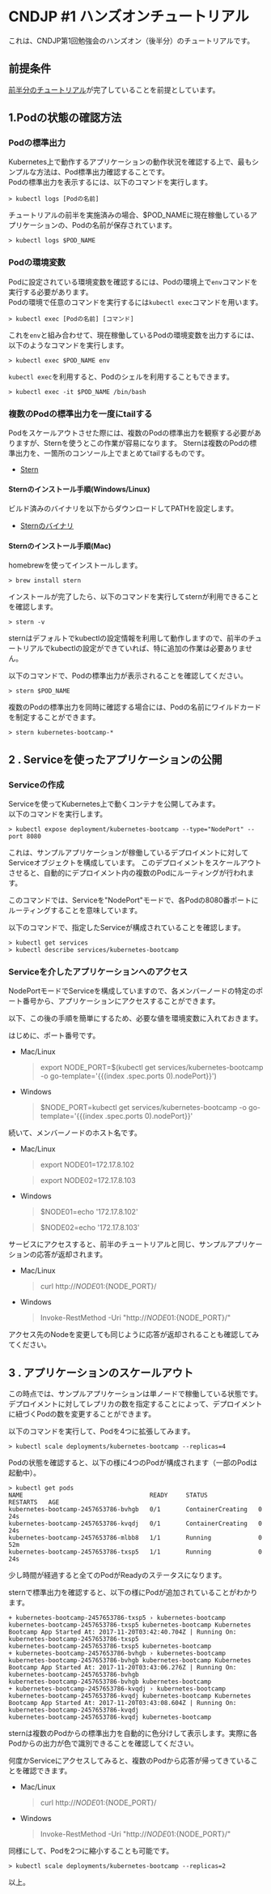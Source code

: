 CNDJP #1 ハンズオンチュートリアル
=================================
これは、CNDJP第1回勉強会のハンズオン（後半分）のチュートリアルです。

前提条件
--------
[前半分のチュートリアル](https://github.com/oracle-japan/cndjp1/blob/master/handson/handson1.md)が完了していることを前提としています。


1.Podの状態の確認方法
---------------------

### Podの標準出力
Kubernetes上で動作するアプリケーションの動作状況を確認する上で、最もシンプルな方法は、Pod標準出力確認することです。<br>
Podの標準出力を表示するには、以下のコマンドを実行します。

    > kubectl logs [Podの名前]

チュートリアルの前半を実施済みの場合、$POD_NAMEに現在稼働しているアプリケーションの、Podの名前が保存されています。

    > kubectl logs $POD_NAME

### Podの環境変数
Podに設定されている環境変数を確認するには、Podの環境上で`env`コマンドを実行する必要があります。<br>
Podの環境で任意のコマンドを実行するには`kubectl exec`コマンドを用います。

    > kubectl exec [Podの名前] [コマンド]

これを`env`と組み合わせて、現在稼働しているPodの環境変数を出力するには、以下のようなコマンドを実行します。

    > kubectl exec $POD_NAME env

`kubectl exec`を利用すると、Podのシェルを利用することもできます。

    > kubectl exec -it $POD_NAME /bin/bash

### 複数のPodの標準出力を一度にtailする
Podをスケールアウトさせた際には、複数のPodの標準出力を観察する必要がありますが、Sternを使うとこの作業が容易になります。
Sternは複数のPodの標準出力を、一箇所のコンソール上でまとめてtailするものです。

- [Stern](https://github.com/wercker/stern)

#### Sternのインストール手順(Windows/Linux)
ビルド済みのバイナリを以下からダウンロードしてPATHを設定します。

- [Sternのバイナリ](https://github.com/wercker/stern/releases)

#### Sternのインストール手順(Mac)
homebrewを使ってインストールします。

    > brew install stern

インストールが完了したら、以下のコマンドを実行してsternが利用できることを確認します。

    > stern -v

sternはデフォルトでkubectlの設定情報を利用して動作しますので、前半のチュートリアルでkubectlの設定ができていれば、特に追加の作業は必要ありません。

以下のコマンドで、Podの標準出力が表示されることを確認してください。

    > stern $POD_NAME

複数のPodの標準出力を同時に確認する場合には、Podの名前にワイルドカードを制定することができます。

    > stern kubernetes-bootcamp-*


2 . Serviceを使ったアプリケーションの公開
-------------------------------------

### Serviceの作成
Serviceを使ってKubernetes上で動くコンテナを公開してみます。<br>
以下のコマンドを実行します。

    > kubectl expose deployment/kubernetes-bootcamp --type="NodePort" --port 8080

これは、サンプルアプリケーションが稼働しているデプロイメントに対してServiceオブジェクトを構成しています。
このデプロイメントをスケールアウトさせると、自動的にデプロイメント内の複数のPodにルーティングが行われます。

このコマンドでは、Serviceを"NodePort"モードで、各Podの8080番ポートにルーティングすることを意味しています。

以下のコマンドで、指定したServiceが構成されていることを確認します。

    > kubectl get services
    > kubectl describe services/kubernetes-bootcamp


### Serviceを介したアプリケーションへのアクセス
NodePortモードでServiceを構成していますので、各メンバーノードの特定のポート番号から、アプリケーションにアクセスすることができます。

以下、この後の手順を簡単にするため、必要な値を環境変数に入れておきます。

はじめに、ポート番号です。

- Mac/Linux

    > export NODE_PORT=$(kubectl get services/kubernetes-bootcamp -o go-template='{{(index .spec.ports 0).nodePort}}')

- Windows

    > $NODE_PORT=kubectl get services/kubernetes-bootcamp -o go-template='{{(index .spec.ports 0).nodePort}}'

続いて、メンバーノードのホスト名です。

- Mac/Linux

    > export NODE01=172.17.8.102

    > export NODE02=172.17.8.103

- Windows

    > $NODE01=echo '172.17.8.102'

    > $NODE02=echo '172.17.8.103'

サービスにアクセスすると、前半のチュートリアルと同じ、サンプルアプリケーションの応答が返却されます。

- Mac/Linux

    > curl http://${NODE01}:${NODE_PORT}/

- Windows

    > Invoke-RestMethod -Uri "http://${NODE01}:${NODE_PORT}/"

アクセス先のNodeを変更しても同じように応答が返却されることも確認してみてください。


3 . アプリケーションのスケールアウト
------------------------------------
この時点では、サンプルアプリケーションは単ノードで稼働している状態です。デプロイメントに対してレプリカの数を指定することによって、デプロイメントに紐づくPodの数を変更することができます。

以下のコマンドを実行して、Podを4つに拡張してみます。

    > kubectl scale deployments/kubernetes-bootcamp --replicas=4

Podの状態を確認すると、以下の様に4つのPodが構成されます（一部のPodは起動中）。

    > kubectl get pods
    NAME                                   READY     STATUS              RESTARTS   AGE
    kubernetes-bootcamp-2457653786-bvhgb   0/1       ContainerCreating   0          24s
    kubernetes-bootcamp-2457653786-kvqdj   0/1       ContainerCreating   0          24s
    kubernetes-bootcamp-2457653786-mlbb8   1/1       Running             0          52m
    kubernetes-bootcamp-2457653786-txsp5   1/1       Running             0          24s

少し時間が経過すると全てのPodがReadyのステータスになります。

sternで標準出力を確認すると、以下の様にPodが追加されていることがわかります。

    + kubernetes-bootcamp-2457653786-txsp5 › kubernetes-bootcamp
    kubernetes-bootcamp-2457653786-txsp5 kubernetes-bootcamp Kubernetes Bootcamp App Started At: 2017-11-20T03:42:40.704Z | Running On:  kubernetes-bootcamp-2457653786-txsp5
    kubernetes-bootcamp-2457653786-txsp5 kubernetes-bootcamp
    + kubernetes-bootcamp-2457653786-bvhgb › kubernetes-bootcamp
    kubernetes-bootcamp-2457653786-bvhgb kubernetes-bootcamp Kubernetes Bootcamp App Started At: 2017-11-20T03:43:06.276Z | Running On:  kubernetes-bootcamp-2457653786-bvhgb
    kubernetes-bootcamp-2457653786-bvhgb kubernetes-bootcamp
    + kubernetes-bootcamp-2457653786-kvqdj › kubernetes-bootcamp
    kubernetes-bootcamp-2457653786-kvqdj kubernetes-bootcamp Kubernetes Bootcamp App Started At: 2017-11-20T03:43:08.604Z | Running On:  kubernetes-bootcamp-2457653786-kvqdj
    kubernetes-bootcamp-2457653786-kvqdj kubernetes-bootcamp

sternは複数のPodからの標準出力を自動的に色分けして表示します。実際に各Podからの出力が色で識別できることを確認してください。

何度かServiceにアクセスしてみると、複数のPodから応答が帰ってきていることを確認できます。

- Mac/Linux

    > curl http://${NODE01}:${NODE_PORT}/

- Windows

    > Invoke-RestMethod -Uri "http://${NODE01}:${NODE_PORT}/"


同様にして、Podを2つに縮小することも可能です。

    > kubectl scale deployments/kubernetes-bootcamp --replicas=2


以上。
